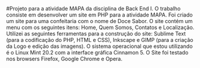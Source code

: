 #Projeto para a atividade MAPA da disciplina de Back End I.
O trabalho consiste em desenvolver um site em PHP para a atividade MAPA. 
Foi criado um site para uma confeitaria com o nome de Doce Sabor. O site contém um menu com os seguintes itens: Home, Quem Somos, Contatos e Localização.
Utilizei as seguintes ferramentas para a construção do site: Sublime Text (para a codificação do PHP, HTML e CSS), Inkscape e GIMP (para a criação da Logo e edição das imagens). O sistema operacional que estou utilizando é o Linux Mint 20.2 com a interface gráfica Cinnamon 5.
O Site foi testado nos browsers Firefox, Google Chrome e Opera.
